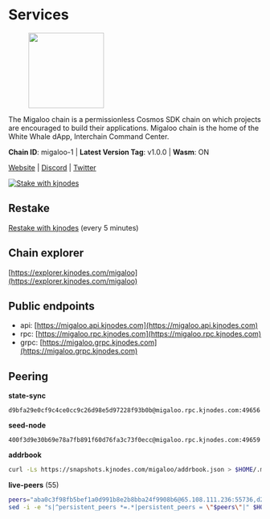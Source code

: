 # Services

<figure><img src="https://raw.githubusercontent.com/kj89/testnet_manuals/main/pingpub/logos/migaloo.png" width="150" alt=""><figcaption></figcaption></figure>

The Migaloo chain is a permissionless Cosmos SDK chain on which  projects are encouraged to build their applications. Migaloo chain  is the home of the White Whale dApp, Interchain Command Center.

**Chain ID**: migaloo-1 | **Latest Version Tag**: v1.0.0 | **Wasm**: ON

[Website](https://whitewhale.money) | [Discord](https://discord.gg/AyvcgD4jy3) | [Twitter](https://twitter.com/WhiteWhaleDefi)

[![Stake with kjnodes](https://i.ibb.co/cr44Q8j/button-stake-with-kjnodes.png)](https://restake.app/migaloo/migaloovaloper1jxtgnfw3tatfh90ju9j76dfrt3yea0zw2vnr8v)

## Restake

[Restake with kjnodes](https://restake.app/migaloo/migaloovaloper1jxtgnfw3tatfh90ju9j76dfrt3yea0zw2vnr8v) (every 5 minutes)
## Chain explorer
[https://explorer.kjnodes.com/migaloo](https://explorer.kjnodes.com/migaloo)

## Public endpoints

* api: [https://migaloo.api.kjnodes.com](https://migaloo.api.kjnodes.com)
* rpc: [https://migaloo.rpc.kjnodes.com](https://migaloo.rpc.kjnodes.com)
* grpc: [https://migaloo.grpc.kjnodes.com](https://migaloo.grpc.kjnodes.com)

## Peering

**state-sync**

```text
d9bfa29e0cf9c4ce0cc9c26d98e5d97228f93b0b@migaloo.rpc.kjnodes.com:49656
```

**seed-node**

```text
400f3d9e30b69e78a7fb891f60d76fa3c73f0ecc@migaloo.rpc.kjnodes.com:49659
```

**addrbook**
```bash
curl -Ls https://snapshots.kjnodes.com/migaloo/addrbook.json > $HOME/.migalood/config/addrbook.json
```

**live-peers** (55)
```bash
peers="aba0c3f98fb5bef1a0d991b8e2b8bba24f9908b6@65.108.111.236:55736,d23d14793da108b107ac809f5643d5bbbbbcb6a5@65.108.75.107:46656,d9bfa29e0cf9c4ce0cc9c26d98e5d97228f93b0b@65.109.88.38:49656,7e2bf7bdcc3b40a1dae4c9befb1ef1cb47d03c6d@65.108.10.37:26656,ad9d79aba19b176117aa0c73e519ee66d205b6ea@135.181.223.115:2550,8a9e42026a687b2762cefbd74584ccbd6afa0be1@65.109.83.124:26656,45a88789d86553f6cd7c7ee48786847e462e7dd6@5.75.161.219:26656,81eefc4de6acec31ccdd519d53270be024e4fe68@51.210.223.186:7095,2e71dbd7d4c079ba7894c5287291c17ba58a6504@141.95.47.78:26656,ccaccdf6bafcb57197d86a1420a289cd39fe0ae9@85.10.200.231:8095,4236750928a4dcb742e50e30e500ebc9ee39f240@35.223.246.103:26656,95a68d5280d9a3ae6d688e89bd4e4fe295b11a92@31.156.88.34:26656,3b3428d679faa1bd498b3554ca798de3a0d802c6@162.19.89.8:20756,e3fee82bd16509145c45b3dc0b8f4db25315078e@212.227.13.120:26656,462a37ca052c4d058e505959393574045dce9489@116.202.36.240:20756,1efa54b5e318fad742f060d3938a963333bd8ae9@142.93.189.65:26656,320ec920b1c1adc94556f9f64eeb575e07ef9d27@24.158.14.210:26656,6870906f86e474d88d077c7c55af36debe49da04@178.162.165.194:7095,a834ef7ec0a65ac7c5bf976a9af5adb3a71d7a19@65.108.8.247:20756,dfe5f91f824880e19d47475546d9874e0f2cea8c@5.79.74.229:8095,d20e91b12956469860da37a8e538305dad8d23d4@185.119.118.110:4000,a0a450ead908bd65813322c1373802ef32c5736d@65.108.235.33:4000,45c246b7f17bb9d95a3155e53ae32850de03d946@195.14.6.2:26656,f7dede5bd05eb9615c8c6fa273e25bd4f10f56b8@65.108.109.240:3000,347e6fa3c974e91aee92da5793486ba3f1bae67d@23.88.112.67:26656,dfb44159d26b62affd7112367e082b2397bbff15@65.108.136.206:26656,0326c9ee117587b7ebe3b26b00820642a8cf48ff@65.108.238.102:20756,0c38efdc028867765e68f02979958468384ad087@51.89.155.2:23656,ba6f2c1a1174fbc19e1fff75922f56c779d788d8@38.146.3.131:20756,8917d5ba9ff160e192a3178252856d371236f7d6@45.85.147.42:55656,78f0f5aa89b7ed92a5728dd3f67f646d8dda5213@198.244.228.162:55736,9c77e7e841e1e5231d0f793dfbe051e9cbb13747@94.79.54.137:16656,98e489fc375c4dd26eb0d2410fab4e1ab049f61b@144.126.141.236:26656,ad4a3df80407d721cad9ea4b7016b7f5a7775bfe@162.55.239.79:26665,36e1c376a0c5da53382a8ccb081d6a3e4831d165@65.108.234.59:26666,c616069071f0864b5b0e995f8d8961536b41ab62@15.204.141.36:26656,59c74642d0ec4d012dd7bd0a7e5af1eadf2061b2@65.109.30.183:26656,9cb7ba30c7eb7e9b516b90e09ca0f53250927440@146.59.52.135:8095,ebc272824924ea1a27ea3183dd0b9ba713494f83@195.3.220.136:27096,6c42aacf3939d503bad695d86108d214680e04a8@144.76.175.189:20756,0f1d4faac06ce19b964a7e5db063b328e58fdc6f@65.108.141.109:46656,9780ea85f4d0f4cb5ebca14992ce11ebe1982d35@188.172.229.26:26656,e39876398a43c0f9b93b5a82d8e38fa57c0373b5@65.109.89.19:20756,2fd235d3f0a1a84abd197dcfdaf04fdabc092db8@168.119.62.80:26656,6801b2f80cdb6a02fbc7e23e1e1d393788e37e84@64.5.123.231:26656,9f55d181ba68c2a7b62d065fa5974bc1ada7395f@188.165.252.51:26656,58a97513b4b96aaa4ca85445e740208cfc7c0af2@162.19.81.219:27502,ae59eca81ad3e1d322be44963cdbe2a2da6d84cd@162.19.238.151:26656,72f41771f55bd20190e6a483245caead36f5ff38@57.128.92.207:27502,327fb12682b6450564330abec78f13fa35bd9b78@37.187.149.73:26706,9755cab2585a2794453a5b396ef13b893393366f@65.108.212.224:46678,25cc124e251999047c971721765947b03544b9d6@45.152.13.148:26656,ade4d8bc8cbe014af6ebdf3cb7b1e9ad36f412c0@135.181.5.219:20756,013226057046995f2fa6cbaaa4a1d90508ddc2c1@195.201.222.82:26013,c936ae78abca1169362e068e3e94c87a0ace96c7@38.242.150.63:27656"
sed -i -e "s|^persistent_peers *=.*|persistent_peers = \"$peers\"|" $HOME/.migalood/config/config.toml
```
